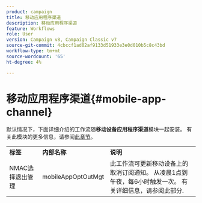 ```yaml
---
product: campaign
title: 移动应用程序渠道
description: 移动应用程序渠道
feature: Workflows
role: User
version: Campaign v8, Campaign Classic v7
source-git-commit: 4cbccf1ad02af9133d51933e3e0d010b5c8c43bd
workflow-type: tm+mt
source-wordcount: '65'
ht-degree: 4%

---
```



# 移动应用程序渠道{#mobile-app-channel}

默认情况下，下面详细介绍的工作流随&#x200B;**移动设备应用程序渠道**&#x200B;模块一起安装。 有关此模块的更多信息，请参阅[此章节](../../v8/send/push.md)。

<table> 
 <tbody> 
  <tr> 
   <td> <strong>标签</strong><br /> </td> 
   <td> <strong>内部名称</strong><br /> </td> 
   <td> <strong>说明</strong><br /> </td> 
  </tr> 
  <tr> 
   <td> <span class="uicontrol">NMAC选择退出管理</span> <br /> </td> 
   <td> <span class="uicontrol">mobileAppOptOutMgt</span> <br /> </td> 
   <td> 此工作流可更新移动设备上的取消订阅通知。 从凌晨1点到午夜，每6小时触发一次。 有关详细信息，请参阅此部分</a>.<br /> </td> 
  </tr> 
 </tbody> 
</table>

